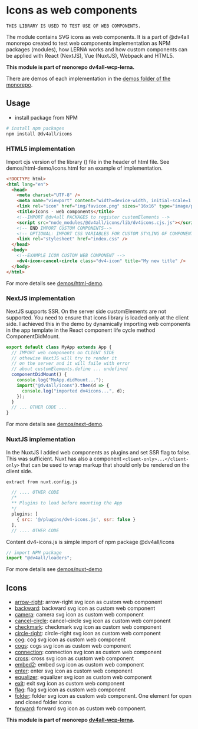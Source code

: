 # Icons as web components

`THIS LIBRARY IS USED TO TEST USE OF WEB COMPONENTS.`

The module contains SVG icons as web components. It is a part of @dv4all monorepo created to test web components implementation as NPM packages (modules), how LERNA works and how custom components can be applied with React (NextJS), Vue (NuxtJS), Webpack and HTML5.

**This module is part of monorepo dv4all-wcp-lerna.**

There are demos of each implementation in the [demos folder of the monorepo](https://github.com/dmijatovic/dv4all-wcp/tree/master/demos).

## Usage

- install package from NPM

```bash
# install npm packages
npm install @dv4all/icons

```

### HTML5 implementation

Import cjs version of the library () file in the header of html file. See demos/html-demo/icons.html for an example of implementation.

```html
<!DOCTYPE html>
<html lang="en">
  <head>
    <meta charset="UTF-8" />
    <meta name="viewport" content="width=device-width, initial-scale=1.0" />
    <link rel="icon" href="img/favicon.png" sizes="16x16" type="image/png" />
    <title>Icons - web components</title>
    <!--IMPORT @dv4all PACKAGES to register customElements -->
    <script src="node_modules/@dv4all/icons/lib/dv4icons.cjs.js"></script>
    <!-- END IMPORT CUSTOM COMPONENTS-->
    <!-- OPTIONAL: IMPORT CSS VARIABLES FOR CUSTOM STYLING OF COMPONENTS -->
    <link rel="stylesheet" href="index.css" />
  </head>
  <body>
    <!--EXAMPLE ICON CUSTOM WEB COMPONENT -->
    <dv4-icon-cancel-circle class="dv4-icon" title="My new title" />
  </body>
</html>
```

For more details see [demos/html-demo](https://github.com/dmijatovic/dv4all-wcp-lerna/tree/master/demos/html-demo).

### NextJS implementation

NextJS supports SSR. On the server side customElements are not supported. You need to ensure that icons library is loaded only at the client side. I achieved this in the demo by dynamically importing web components in the app template in the React component life cycle method ComponentDidMount.

```javascript
export default class MyApp extends App {
  // IMPORT web components on CLIENT SIDE
  // othewise NextJS will try to render it
  // on the server and it will faile with error
  // about customElements.define ... undefined
  componentDidMount() {
    console.log("MyApp.didMount...");
    import("@dv4all/icons").then(d => {
      console.log("imported dv4icons...", d);
    });
  }
  // ... OTHER CODE ...
}
```

For more details see [demos/next-demo](https://github.com/dmijatovic/dv4all-wcp-lerna/tree/master/demos/next-demo).

### NuxtJS implementation

In the NuxtJS I added web components as plugins and set SSR flag to false. This was sufficient. Nuxt has also a component `<client-only>...</client-only>` that can be used to wrap markup that should only be rendered on the client side.

`extract from nuxt.config.js`

```javascript
  // .... OTHER CODE
  /*
  ** Plugins to load before mounting the App
  */
  plugins: [
    { src: '@/plugins/dv4-icons.js', ssr: false }
  ],
  // .... OTHER CODE
```

Content dv4-icons.js is simple import of npm package @dv4all/icons

```javascript
// import NPM package
import "@dv4all/loaders";
```

For more details see [demos/nuxt-demo](https://github.com/dmijatovic/dv4all-wcp-lerna/tree/master/demos/nuxt-demo)

## Icons

- [arrow-right](https://github.com/dmijatovic/dv4all-wcp/tree/master/icons/src/arrow-right): arrow-right svg icon as custom web component
- [backward](https://github.com/dmijatovic/dv4all-wcp/tree/master/icons/src/backward): backward svg icon as custom web component
- [camera](https://github.com/dmijatovic/dv4all-wcp/tree/master/icons/src/camera): camera svg icon as custom web component
- [cancel-circle](https://github.com/dmijatovic/dv4all-wcp/tree/master/icons/src/cancel-circle): cancel-circle svg icon as custom web component
- [checkmark](https://github.com/dmijatovic/dv4all-wcp/tree/master/icons/src/checkmark): checkmark svg icon as custom web component
- [circle-right](https://github.com/dmijatovic/dv4all-wcp/tree/master/icons/src/circle-right): circle-right svg icon as custom web component
- [cog](https://github.com/dmijatovic/dv4all-wcp/tree/master/icons/src/cog): cog svg icon as custom web component
- [cogs](https://github.com/dmijatovic/dv4all-wcp/tree/master/icons/src/cogs): cogs svg icon as custom web component
- [connection](https://github.com/dmijatovic/dv4all-wcp/tree/master/icons/src/connection): connection svg icon as custom web component
- [cross](https://github.com/dmijatovic/dv4all-wcp/tree/master/icons/src/cross): cross svg icon as custom web component
- [embed2](https://github.com/dmijatovic/dv4all-wcp/tree/master/icons/src/embed2): embed svg icon as custom web component
- [enter](https://github.com/dmijatovic/dv4all-wcp/tree/master/icons/src/enter): enter svg icon as custom web component
- [equalizer](https://github.com/dmijatovic/dv4all-wcp/tree/master/icons/src/equalizer): equalizer svg icon as custom web component
- [exit](https://github.com/dmijatovic/dv4all-wcp/tree/master/icons/src/exit): exit svg icon as custom web component
- [flag](https://github.com/dmijatovic/dv4all-wcp/tree/master/icons/src/flag): flag svg icon as custom web component
- [folder](https://github.com/dmijatovic/dv4all-wcp/tree/master/icons/src/folder): folder svg icon as custom web component. One element for open and closed folder icons
- [forward](https://github.com/dmijatovic/dv4all-wcp/tree/master/icons/src/forward): forward svg icon as custom web component.

**This module is part of monorepo [dv4all-wcp-lerna](https://github.com/dmijatovic/dv4all-wcp-lerna).**
